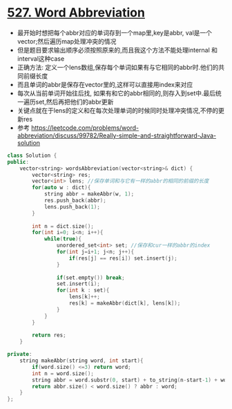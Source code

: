 # [527. Word Abbreviation](https://leetcode.com/problems/word-abbreviation/)
* 最开始时想把每个abbr对应的单词存到一个map里,key是abbr, val是一个vector;然后遍历map处理冲突的情况
* 但是题目要求输出顺序必须按照原来的,而且我这个方法不能处理internal 和 interval这种case
* 正确方法: 定义一个lens数组,保存每个单词如果有与它相同的abbr时.他们的共同前缀长度
* 而且单词的abbr是保存在vector里的,这样可以直接用index来对应
* 每次从当前单词开始往后找, 如果有和它的abbr相同的,则存入到set中.最后统一遍历set,然后再把他们的abbr更新
* 关键点就在于lens的定义和在每次处理单词的时候同时处理冲突情况,不停的更新res
* 参考 https://leetcode.com/problems/word-abbreviation/discuss/99782/Really-simple-and-straightforward-Java-solution

```c++
class Solution {
public:
    vector<string> wordsAbbreviation(vector<string>& dict) {
        vector<string> res;
        vector<int> lens; //保存单词和与它有一样的abbr的相同的前缀的长度
        for(auto w : dict){
            string abbr = makeAbbr(w, 1);
            res.push_back(abbr);
            lens.push_back(1); 
        }
        
        int n = dict.size();
        for(int i=0; i<n; i++){
            while(true){
                unordered_set<int> set; //保存和cur一样的abbr的index
                for(int j=i+1; j<n; j++){
                    if(res[j] == res[i]) set.insert(j);
                }
                
                if(set.empty()) break;
                set.insert(i);
                for(int k : set){
                    lens[k]++;
                    res[k] = makeAbbr(dict[k], lens[k]);
                }
            }
        }
        
        return res;       
    }

private:
    string makeAbbr(string word, int start){
        if(word.size() <=3) return word;
        int n = word.size();
        string abbr = word.substr(0, start) + to_string(n-start-1) + word[n-1]; //把包含start位置的缩写
        return abbr.size() < word.size() ? abbr : word;
    }
};


```

